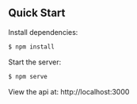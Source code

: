 ## Quick Start

  Install dependencies:

```bash
$ npm install
```

  Start the server:

```bash
$ npm serve
```

  View the api at: http://localhost:3000